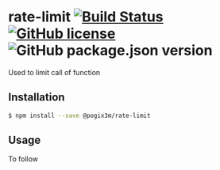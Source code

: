 # rate-limit [![Build Status](https://travis-ci.org/Pogix3m/rate-limit.svg?branch=master)](https://travis-ci.org/Pogix3m/rate-limit) [![GitHub license](https://img.shields.io/github/license/Pogix3m/rate-limit)](https://github.com/Pogix3m/rate-limit/blob/master/LICENSE) ![GitHub package.json version](https://img.shields.io/github/package-json/v/Pogix3m/rate-limit)

Used to limit call of function

## Installation

```sh
$ npm install --save @pogix3m/rate-limit
```

## Usage
 To follow
